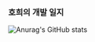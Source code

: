 ### 호희의 개발 일지


![Anurag's GitHub stats](https://github-readme-stats.vercel.app/api?username=Choihohee&show_icons=true&theme=material-palenight)
